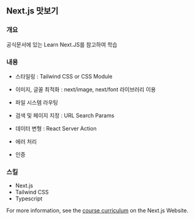 ## Next.js 맛보기

### 개요

공식문서에 있는 Learn Next.JS를 참고하여 학습

### 내용

- 스타일링 : Tailwind CSS or CSS Module

- 이미지, 글꼴 최적화 : next/image, next/font 라이브러리 이용

- 파일 시스템 라우팅

- 검색 및 페이지 지정 : URL Search Params

- 데이터 변형 : React Server Action

- 에러 처리

- 인증

### 스킬

- Next.js
- Tailwind CSS
- Typescript

For more information, see the [course curriculum](https://nextjs.org/learn) on the Next.js Website.
